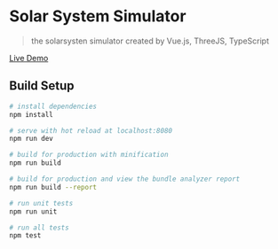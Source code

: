 # Solar System Simulator

> the solarsysten simulator created by Vue.js, ThreeJS, TypeScript

[Live Demo](https://solar-system-ts.herokuapp.com/#/)

## Build Setup

``` bash
# install dependencies
npm install

# serve with hot reload at localhost:8080
npm run dev

# build for production with minification
npm run build

# build for production and view the bundle analyzer report
npm run build --report

# run unit tests
npm run unit

# run all tests
npm test
```
